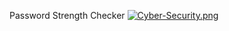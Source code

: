 Password Strength Checker
[![Cyber-Security.png](https://i.postimg.cc/0Q5wZP12/Cyber-Security.png)](https://postimg.cc/qtYqvf79)
